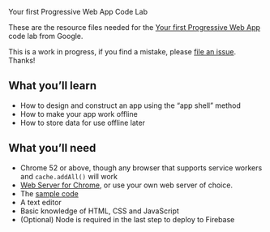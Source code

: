  Your first Progressive Web App Code Lab

These are the resource files needed for the [Your first Progressive Web App](https://codelabs.developers.google.com/codelabs/your-first-pwapp/)
code lab from Google.

This is a work in progress, if you find a mistake, please [file an issue](https://github.com/googlecodelabs/your-first-pwapp/issues). Thanks!

## What you’ll learn
* How to design and construct an app using the “app shell” method
* How to make your app work offline
* How to store data for use offline later

## What you’ll need
* Chrome 52 or above, though any browser that supports service workers and `cache.addAll()` will work
* [Web Server for Chrome](https://chrome.google.com/webstore/detail/web-server-for-chrome/ofhbbkphhbklhfoeikjpcbhemlocgigb), or use your own web server of choice.
* The [sample code](https://github.com/googlecodelabs/your-first-pwapp/archive/master.zip)
* A text editor
* Basic knowledge of HTML, CSS and JavaScript
* (Optional) Node is required in the last step to deploy to Firebase
